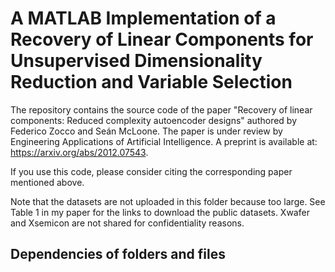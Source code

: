 # A MATLAB Implementation of a Recovery of Linear Components for Unsupervised Dimensionality Reduction and Variable Selection

The repository contains the source code of the paper "Recovery of linear components: Reduced complexity autoencoder designs" authored by Federico Zocco and Seán McLoone. The paper is under review by Engineering Applications of Artificial Intelligence. A preprint is available at: https://arxiv.org/abs/2012.07543.

If you use this code, please consider citing the corresponding paper mentioned above. 

Note that the datasets are not uploaded in this folder because too large. See Table 1 in my paper for the links to download the public datasets. Xwafer and Xsemicon are not shared for confidentiality reasons.


## Dependencies of folders and files
